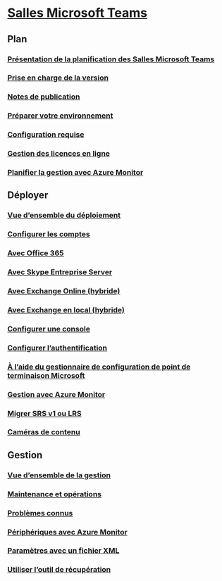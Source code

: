# [Salles Microsoft Teams](index.md)
## Plan
### [Présentation de la planification des Salles Microsoft Teams](rooms-plan.md)
### [Prise en charge de la version](rooms-lifecycle-support.md)
### [Notes de publication](rooms-release-note.md)
### [Préparer votre environnement](rooms-prep.md)
### [Configuration requise](requirements.md)
### [Gestion des licences en ligne](rooms-licensing.md)
### [Planifier la gestion avec Azure Monitor](azure-monitor-plan.md)

## Déployer
### [Vue d’ensemble du déploiement](rooms-deploy.md)
### [Configurer les comptes](rooms-configure-accounts.md)
### [Avec Office 365](with-office-365.md)
### [Avec Skype Entreprise Server](with-skype-for-business-server-2015.md)
### [Avec Exchange Online (hybride)](with-exchange-online.md)
### [Avec Exchange en local (hybride)](with-exchange-on-premises.md)
### [Configurer une console](console.md)
### [Configurer l’authentification](rooms-authentication.md)
### [À l’aide du gestionnaire de configuration de point de terminaison Microsoft](rooms-scale.md)
### [Gestion avec Azure Monitor](azure-monitor-deploy.md)
### [Migrer SRS v1 ou LRS](lrs-migration.md)
### [Caméras de contenu](content-camera.md)

## Gestion
### [Vue d’ensemble de la gestion](rooms-manage.md)
### [Maintenance et opérations](rooms-operations.md)
### [Problèmes connus](known-issues.md)
### [Périphériques avec Azure Monitor](azure-monitor-manage.md)
### [Paramètres avec un fichier XML](xml-config-file.md)
### [Utiliser l’outil de récupération](recovery-tool.md)

